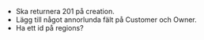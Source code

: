 * Ska returnera 201 på creation.
* Lägg till något annorlunda fält på Customer och Owner.
* Ha ett id på regions? 